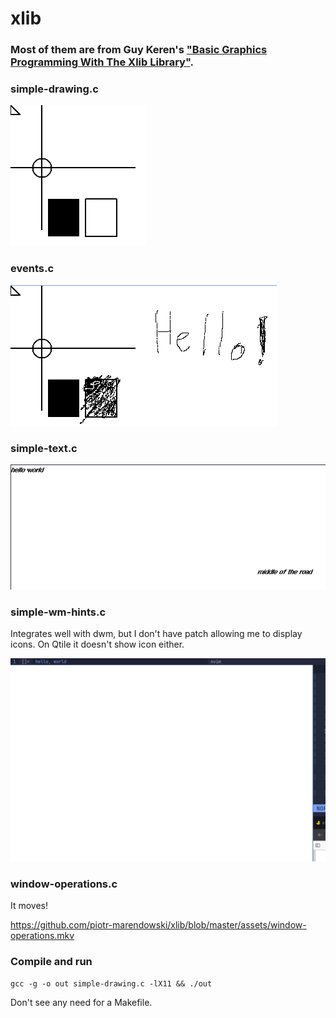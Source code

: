 # xlib

### Most of them are from Guy Keren's ["Basic Graphics Programming With The Xlib Library"](https://ftp.dim13.org/pub/doc/Xlib.pdf).

### simple-drawing.c

![simple-drawing](assets/simple-drawing.png)

### events.c

![events](assets/events.png)

### simple-text.c

![simple-text](assets/simple-text.png)

### simple-wm-hints.c

Integrates well with dwm, but I don't have patch allowing me to display icons. On Qtile it doesn't show icon either.

![simple-wm-hints](assets/simple-wm-hints.png)

### window-operations.c

It moves!

https://github.com/piotr-marendowski/xlib/blob/master/assets/window-operations.mkv

### Compile and run

```
gcc -g -o out simple-drawing.c -lX11 && ./out
```

Don't see any need for a Makefile.
